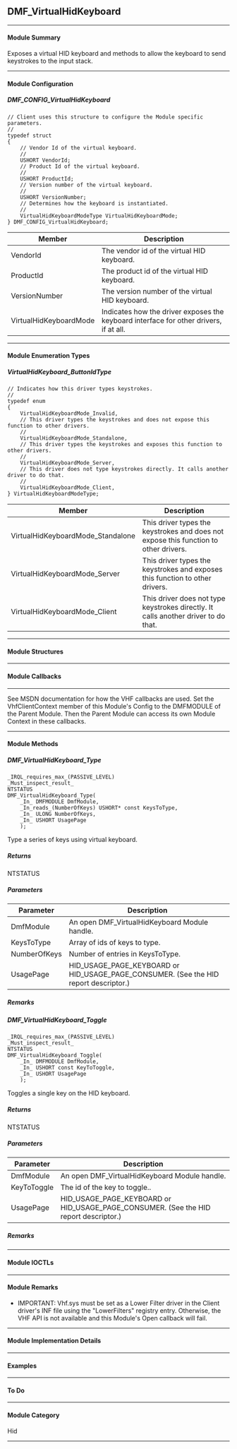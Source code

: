 ## DMF_VirtualHidKeyboard

-----------------------------------------------------------------------------------------------------------------------------------

#### Module Summary

Exposes a virtual HID keyboard and methods to allow the keyboard to send keystrokes to the input stack.

-----------------------------------------------------------------------------------------------------------------------------------

#### Module Configuration

##### DMF_CONFIG_VirtualHidKeyboard
````
// Client uses this structure to configure the Module specific parameters.
//
typedef struct
{
    // Vendor Id of the virtual keyboard.
    //
    USHORT VendorId;
    // Product Id of the virtual keyboard.
    //
    USHORT ProductId;
    // Version number of the virtual keyboard.
    //
    USHORT VersionNumber;
    // Determines how the keyboard is instantiated.
    //
    VirtualHidKeyboardModeType VirtualHidKeyboardMode;
} DMF_CONFIG_VirtualHidKeyboard;
````
Member | Description
----|----
VendorId | The vendor id of the virtual HID keyboard.
ProductId | The product id of the virtual HID keyboard.
VersionNumber | The version number of the virtual HID keyboard.
VirtualHidKeyboardMode | Indicates how the driver exposes the keyboard interface for other drivers, if at all.

-----------------------------------------------------------------------------------------------------------------------------------

#### Module Enumeration Types

##### VirtualHidKeyboard_ButtonIdType
````
// Indicates how this driver types keystrokes.
//
typedef enum
{
    VirtualHidKeyboardMode_Invalid,
    // This driver types the keystrokes and does not expose this function to other drivers.
    //
    VirtualHidKeyboardMode_Standalone,
    // This driver types the keystrokes and exposes this function to other drivers.
    //
    VirtualHidKeyboardMode_Server,
    // This driver does not type keystrokes directly. It calls another driver to do that.
    //
    VirtualHidKeyboardMode_Client,
} VirtualHidKeyboardModeType;
````
Member | Description
----|----
VirtualHidKeyboardMode_Standalone | This driver types the keystrokes and does not expose this function to other drivers.
VirtualHidKeyboardMode_Server | This driver types the keystrokes and exposes this function to other drivers.
VirtualHidKeyboardMode_Client | This driver does not type keystrokes directly. It calls another driver to do that.

-----------------------------------------------------------------------------------------------------------------------------------

#### Module Structures

-----------------------------------------------------------------------------------------------------------------------------------

#### Module Callbacks

-----------------------------------------------------------------------------------------------------------------------------------

See MSDN documentation for how the VHF callbacks are used. Set the VhfClientContext member of this Module's Config to the
DMFMODULE of the Parent Module. Then the Parent Module can access its own Module Context in these callbacks.

-----------------------------------------------------------------------------------------------------------------------------------

#### Module Methods

##### DMF_VirtualHidKeyboard_Type

````
_IRQL_requires_max_(PASSIVE_LEVEL)
_Must_inspect_result_
NTSTATUS
DMF_VirtualHidKeyboard_Type(
    _In_ DMFMODULE DmfModule,
    _In_reads_(NumberOfKeys) USHORT* const KeysToType,
    _In_ ULONG NumberOfKeys,
    _In_ USHORT UsagePage
    );
````

Type a series of keys using virtual keyboard.

##### Returns

NTSTATUS

##### Parameters
Parameter | Description
----|----
DmfModule | An open DMF_VirtualHidKeyboard Module handle.
KeysToType | Array of ids of keys to type.
NumberOfKeys | Number of entries in KeysToType.
UsagePage | HID_USAGE_PAGE_KEYBOARD or HID_USAGE_PAGE_CONSUMER. (See the HID report descriptor.)

##### Remarks

##### DMF_VirtualHidKeyboard_Toggle

````
_IRQL_requires_max_(PASSIVE_LEVEL)
_Must_inspect_result_
NTSTATUS
DMF_VirtualHidKeyboard_Toggle(
    _In_ DMFMODULE DmfModule,
    _In_ USHORT const KeyToToggle,
    _In_ USHORT UsagePage
    );
````

Toggles a single key on the HID keyboard.

##### Returns

NTSTATUS

##### Parameters
Parameter | Description
----|----
DmfModule | An open DMF_VirtualHidKeyboard Module handle.
KeyToToggle | The id of the key to toggle..
UsagePage | HID_USAGE_PAGE_KEYBOARD or HID_USAGE_PAGE_CONSUMER. (See the HID report descriptor.)

##### Remarks

-----------------------------------------------------------------------------------------------------------------------------------

#### Module IOCTLs

-----------------------------------------------------------------------------------------------------------------------------------

#### Module Remarks

* IMPORTANT: Vhf.sys must be set as a Lower Filter driver in the Client driver's INF file using the "LowerFilters" registry entry. Otherwise, the VHF API is not available and this Module's Open callback will fail.

-----------------------------------------------------------------------------------------------------------------------------------

#### Module Implementation Details

-----------------------------------------------------------------------------------------------------------------------------------

#### Examples

-----------------------------------------------------------------------------------------------------------------------------------

#### To Do

-----------------------------------------------------------------------------------------------------------------------------------

#### Module Category

Hid

-----------------------------------------------------------------------------------------------------------------------------------

